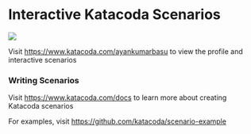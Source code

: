 # Interactive Katacoda Scenarios

[![](http://shields.katacoda.com/katacoda/ayankumarbasu/count.svg)](https://www.katacoda.com/ayankumarbasu "Get your profile on Katacoda.com")

Visit https://www.katacoda.com/ayankumarbasu to view the profile and interactive scenarios

### Writing Scenarios
Visit https://www.katacoda.com/docs to learn more about creating Katacoda scenarios

For examples, visit https://github.com/katacoda/scenario-example
